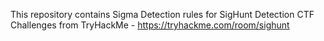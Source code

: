 This repository contains Sigma Detection rules for SigHunt Detection CTF Challenges from TryHackMe - https://tryhackme.com/room/sighunt
